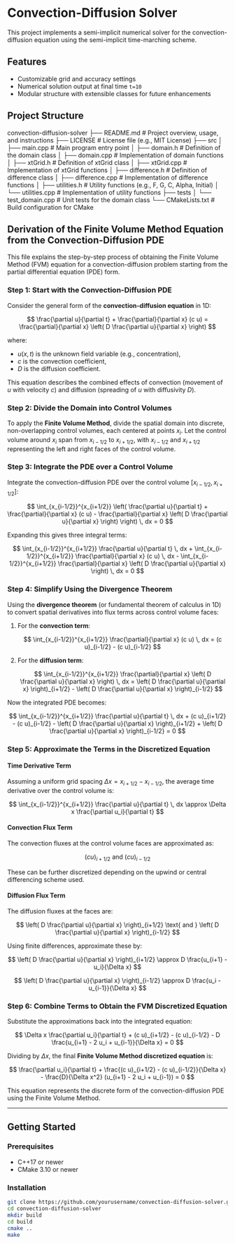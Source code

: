 # Convection-Diffusion Solver

This project implements a semi-implicit numerical solver for the convection-diffusion equation using the semi-implicit time-marching scheme.

## Features
- Customizable grid and accuracy settings
- Numerical solution output at final time `t=10`
- Modular structure with extensible classes for future enhancements

## Project Structure

convection-diffusion-solver ├── README.md # Project overview, usage, and instructions ├── LICENSE # License file (e.g., MIT License) ├── src │ ├── main.cpp # Main program entry point │ ├── domain.h # Definition of the domain class │ ├── domain.cpp # Implementation of domain functions │ ├── xtGrid.h # Definition of xtGrid class │ ├── xtGrid.cpp # Implementation of xtGrid functions │ ├── difference.h # Definition of difference class │ ├── difference.cpp # Implementation of difference functions │ ├── utilities.h # Utility functions (e.g., F, G, C, Alpha, Initial) │ └── utilities.cpp # Implementation of utility functions ├── tests │ └── test_domain.cpp # Unit tests for the domain class └── CMakeLists.txt # Build configuration for CMake





## Derivation of the Finite Volume Method Equation from the Convection-Diffusion PDE

This file explains the step-by-step process of obtaining the Finite Volume Method (FVM) equation for a convection-diffusion problem starting from the partial differential equation (PDE) form.

### Step 1: Start with the Convection-Diffusion PDE

Consider the general form of the **convection-diffusion equation** in 1D:

$$
\frac{\partial u}{\partial t} + \frac{\partial}{\partial x} (c u) = \frac{\partial}{\partial x} \left( D \frac{\partial u}{\partial x} \right)
$$

where:
- $u(x, t)$ is the unknown field variable (e.g., concentration),
- $c$ is the convection coefficient,
- $D$ is the diffusion coefficient.

This equation describes the combined effects of convection (movement of $u$ with velocity $c$) and diffusion (spreading of $u$ with diffusivity $D$).

### Step 2: Divide the Domain into Control Volumes

To apply the **Finite Volume Method**, divide the spatial domain into discrete, non-overlapping control volumes, each centered at points $x_i$. Let the control volume around $x_i$ span from $x_{i-1/2}$ to $x_{i+1/2}$, with $x_{i-1/2}$ and $x_{i+1/2}$ representing the left and right faces of the control volume.

### Step 3: Integrate the PDE over a Control Volume

Integrate the convection-diffusion PDE over the control volume $[x_{i-1/2}, x_{i+1/2}]$:

$$
\int_{x_{i-1/2}}^{x_{i+1/2}} \left( \frac{\partial u}{\partial t} + \frac{\partial}{\partial x} (c u) - \frac{\partial}{\partial x} \left( D \frac{\partial u}{\partial x} \right) \right) \, dx = 0
$$

Expanding this gives three integral terms:

$$
\int_{x_{i-1/2}}^{x_{i+1/2}} \frac{\partial u}{\partial t} \, dx + \int_{x_{i-1/2}}^{x_{i+1/2}} \frac{\partial}{\partial x} (c u) \, dx - \int_{x_{i-1/2}}^{x_{i+1/2}} \frac{\partial}{\partial x} \left( D \frac{\partial u}{\partial x} \right) \, dx = 0
$$

### Step 4: Simplify Using the Divergence Theorem

Using the **divergence theorem** (or fundamental theorem of calculus in 1D) to convert spatial derivatives into flux terms across control volume faces:

1. For the **convection term**:

   $$
   \int_{x_{i-1/2}}^{x_{i+1/2}} \frac{\partial}{\partial x} (c u) \, dx = (c u)_{i-1/2} - (c u)_{i-1/2}
   $$

   


3. For the **diffusion term**:

   $$
   \int_{x_{i-1/2}}^{x_{i+1/2}} \frac{\partial}{\partial x} \left( D \frac{\partial u}{\partial x} \right) \, dx = \left( D \frac{\partial u}{\partial x} \right)_{i+1/2} - \left( D \frac{\partial u}{\partial x} \right)_{i-1/2}
   $$

Now the integrated PDE becomes:

$$
\int_{x_{i-1/2}}^{x_{i+1/2}} \frac{\partial u}{\partial t} \, dx + (c u)_{i+1/2} - (c u)_{i-1/2} - \left( D \frac{\partial u}{\partial x} \right)_{i+1/2} + \left( D \frac{\partial u}{\partial x} \right)_{i-1/2} = 0
$$

### Step 5: Approximate the Terms in the Discretized Equation

#### Time Derivative Term

Assuming a uniform grid spacing $\Delta x = x_{i+1/2} - x_{i-1/2}$, the average time derivative over the control volume is:

$$
\int_{x_{i-1/2}}^{x_{i+1/2}} \frac{\partial u}{\partial t} \, dx \approx \Delta x \frac{\partial u_i}{\partial t}
$$

#### Convection Flux Term

The convection fluxes at the control volume faces are approximated as:

$$
(c u)_{i+1/2} \text{ and } (c u)_{i-1/2}
$$

These can be further discretized depending on the upwind or central differencing scheme used.

#### Diffusion Flux Term

The diffusion fluxes at the faces are:

$$
\left( D \frac{\partial u}{\partial x} \right)_{i+1/2} \text{ and } \left( D \frac{\partial u}{\partial x} \right)_{i-1/2}
$$

Using finite differences, approximate these by:

$$
\left( D \frac{\partial u}{\partial x} \right)_{i+1/2} \approx D \frac{u_{i+1} - u_i}{\Delta x}
$$

$$
\left( D \frac{\partial u}{\partial x} \right)_{i-1/2} \approx D \frac{u_i - u_{i-1}}{\Delta x}
$$

### Step 6: Combine Terms to Obtain the FVM Discretized Equation

Substitute the approximations back into the integrated equation:

$$
\Delta x \frac{\partial u_i}{\partial t} + (c u)_{i+1/2} - (c u)_{i-1/2} - D \frac{u_{i+1} - 2 u_i + u_{i-1}}{\Delta x} = 0
$$

Dividing by $\Delta x$, the final **Finite Volume Method discretized equation** is:

$$
\frac{\partial u_i}{\partial t} + \frac{(c u)_{i+1/2} - (c u)_{i-1/2}}{\Delta x} - \frac{D}{\Delta x^2} (u_{i+1} - 2 u_i + u_{i-1}) = 0
$$

This equation represents the discrete form of the convection-diffusion PDE using the Finite Volume Method.

---

## Getting Started

### Prerequisites
- C++17 or newer
- CMake 3.10 or newer

### Installation
```bash
git clone https://github.com/yourusername/convection-diffusion-solver.git
cd convection-diffusion-solver
mkdir build
cd build
cmake ..
make


